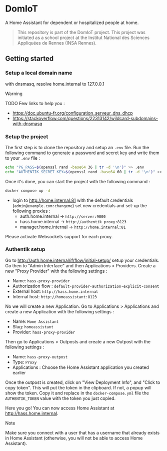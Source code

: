 # DomIoT
A Home Assistant for dependent or hospitalized people at home.

> This repository is part of the DomIoT project. This project was initiated as a school project at the Institut National des Sciences Appliquées de Rennes (INSA Rennes). 

## Getting started
### Setup a local domain name
with dnsmasq, resolve home.internal to 127.0.0.1

> [!WARNING]  
> TODO
Few links to help you :
* https://doc.ubuntu-fr.org/configuration_serveur_dns_dhcp
* https://stackoverflow.com/questions/22313142/wildcard-subdomains-with-dnsmasq

### Setup the project
The first step is to clone the repository and setup an `.env` file. Run the following command to generate a password and secret key and write them to your `.env` file :

```bash
echo "PG_PASS=$(openssl rand -base64 36 | tr -d '\n')" >> .env
echo "AUTHENTIK_SECRET_KEY=$(openssl rand -base64 60 | tr -d '\n')" >> .env
```

Once it's done, you can start the project with the following command :
```bash
docker compose up -d
```

- login to http://home.internal:81 with the default credentials (`admin@example.com:changeme`) set new credentials and set-up the following proxies :
    - auth.home.internal -> `http://server:9000`
    - hass.home.internal -> `http://authentik_proxy:8123`
    - manager.home.internal -> `http://home.internal:81`

Please activate Websockets support for each proxy.

### Authentik setup
Go to http://auth.home.internal/if/flow/initial-setup/ setup your credentials. Go then to "Admin Interface" and then Applications > Providers. Create a new "Proxy Provider" with the following settings :
- Name: `hass-proxy-provider`
- Authorization flow : `default-provider-authorization-explicit-consent`
- External host: `http://hass.home.internal`
- Internal host: `http://homeassistant:8123`  

No we will create a new Application. Go to Applications > Applications and create a new Application with the following settings :
- Name: `Home Assistant`
- Slug: `homeassistant`
- Provider: `hass-proxy-provider`

Then go to Applications > Outposts and create a new Outpost with the following settings :
- Name: `hass-proxy-outpost`
- Type: `Proxy`
- Applications : Choose the Home Assistant application you created earlier

Once the outpost is created, click on "View Deployment Info", and "Click to copy token". This will put the token in the clipboard. If not, a popup will show the token. Copy it and replace in the `docker-compose.yml` file the `AUTHENTIK_TOKEN` value with the token you just copied.

Here you go! You can now access Home Assistant at http://hass.home.internal.

> [!NOTE]
> Make sure you connect with a user that has a username that already exists in Home Assistant (otherwise, you will not be able to access Home Assistant).